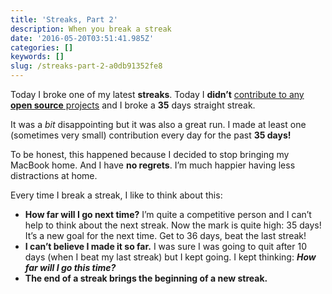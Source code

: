 ```yaml
---
title: 'Streaks, Part 2'
description: When you break a streak
date: '2016-05-20T03:51:41.985Z'
categories: []
keywords: []
slug: /streaks-part-2-a0db91352fe8
---
```


Today I broke one of my latest **streaks**. Today I **didn’t** [contribute to any **open source** projects](https://github.com/etagwerker) and I broke a **35** days straight streak.

<!--more-->

It was a _bit_ disappointing but it was also a great run. I made at least one (sometimes very small) contribution every day for the past **35 days!**

To be honest, this happened because I decided to stop bringing my MacBook home. And I have **no regrets**. I’m much happier having less distractions at home.

Every time I break a streak, I like to think about this:

*   **How far will I go next time?** I’m quite a competitive person and I can’t help to think about the next streak. Now the mark is quite high: 35 days! It’s a new goal for the next time. Get to 36 days, beat the last streak!
*   **I can’t believe I made it so far.** I was sure I was going to quit after 10 days (when I beat my last streak) but I kept going. I kept thinking: **_How far will I go this time?_**
*   **The end of a streak brings the beginning of a new streak.**
